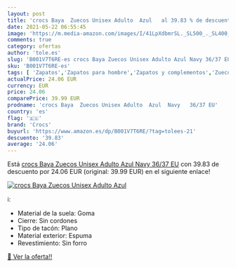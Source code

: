 ```yaml
---
layout: post
title: 'crocs Baya  Zuecos Unisex Adulto  Azul   al 39.83 % de descuento'
date: 2021-05-22 06:55:45
image: 'https://m.media-amazon.com/images/I/41LpXdbmrSL._SL500_._SL400_.jpg'
comments: true
category: ofertas
author: 'tole.es'
slug: 'B001V7T6RE-es crocs Baya Zuecos Unisex Adulto Azul Navy 36/37 EU'
sku: 'B001V7T6RE-es'
tags: [ 'Zapatos','Zapatos para hombre','Zapatos y complementos','Zuecos y mules para hombre','crocs','zuecos', ]
actualPrice: 24.06 EUR
currency: EUR
price: 24.06
comparePrice: 39.99 EUR
prodname: 'crocs Baya  Zuecos Unisex Adulto  Azul  Navy   36/37 EU'
country: 'es'
flag: '🇪🇸'
brand: 'Crocs'
buyurl: 'https://www.amazon.es/dp/B001V7T6RE/?tag=tolees-21'
descuento: '39.83'
average: '24.06'
---
```


Está [crocs Baya  Zuecos Unisex Adulto  Azul  Navy   36/37 EU](https://www.amazon.es/dp/B001V7T6RE/?tag=tolees-21) con 39.83 de descuento por 24.06 EUR (original: 39.99 EUR) en el siguiente enlace!

[![crocs Baya  Zuecos Unisex Adulto  Azul  ](https://m.media-amazon.com/images/I/41LpXdbmrSL._SL500_._SL400_.jpg)](https://www.amazon.es/dp/B001V7T6RE/?tag=tolees-21)

ℹ️:

- Material de la suela: Goma
- Cierre: Sin cordones
- Tipo de tacón: Plano
- Material exterior: Espuma
- Revestimiento: Sin forro

[🛒 Ver la oferta!!](https://www.amazon.es/dp/B001V7T6RE/?tag=tolees-21)

